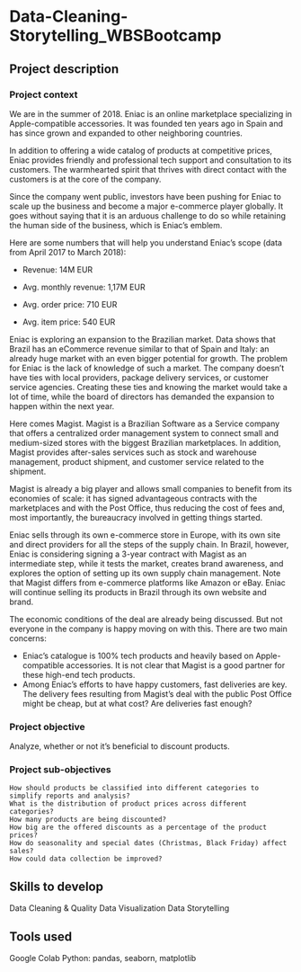 # Data-Cleaning-Storytelling_WBSBootcamp
## Project description
### Project context
We are in the summer of 2018. Eniac is an online marketplace specializing in Apple-compatible accessories. It was founded ten years ago in Spain and has since grown and expanded to other neighboring countries.

In addition to offering a wide catalog of products at competitive prices, Eniac provides friendly and professional tech support and consultation to its customers. The warmhearted spirit that thrives with direct contact with the customers is at the core of the company.

Since the company went public, investors have been pushing for Eniac to scale up the business and become a major e-commerce player globally. It goes without saying that it is an arduous challenge to do so while retaining the human side of the business, which is Eniac’s emblem.

Here are some numbers that will help you understand Eniac’s scope (data from April 2017 to March 2018):

- Revenue: 14M EUR

- Avg. monthly revenue: 1,17M EUR

- Avg. order price: 710 EUR

- Avg. item price: 540 EUR

Eniac is exploring an expansion to the Brazilian market. Data shows that Brazil has an eCommerce revenue similar to that of Spain and Italy: an already huge market with an even bigger potential for growth. The problem for Eniac is the lack of knowledge of such a market. The company doesn’t have ties with local providers, package delivery services, or customer service agencies. Creating these ties and knowing the market would take a lot of time, while the board of directors has demanded the expansion to happen within the next year.

Here comes Magist. Magist is a Brazilian Software as a Service company that offers a centralized order management system to connect small and medium-sized stores with the biggest Brazilian marketplaces. In addition, Magist provides after-sales services such as stock and warehouse management, product shipment, and customer service related to the shipment.

Magist is already a big player and allows small companies to benefit from its economies of scale: it has signed advantageous contracts with the marketplaces and with the Post Office, thus reducing the cost of fees and, most importantly, the bureaucracy involved in getting things started.

Eniac sells through its own e-commerce store in Europe, with its own site and direct providers for all the steps of the supply chain. In Brazil, however, Eniac is considering signing a 3-year contract with Magist as an intermediate step, while it tests the market, creates brand awareness, and explores the option of setting up its own supply chain management.
Note that Magist differs from e-commerce platforms like Amazon or eBay. Eniac will continue selling its products in Brazil through its own website and brand.

The economic conditions of the deal are already being discussed. But not everyone in the company is happy moving on with this. There are two main concerns:
- Eniac’s catalogue is 100% tech products and heavily based on Apple-compatible accessories. It is not clear that Magist is a good partner for these high-end tech products.
- Among Eniac’s efforts to have happy customers, fast deliveries are key. The delivery fees resulting from Magist’s deal with the public Post Office might be cheap, but at what cost? Are deliveries fast enough?


### Project objective
Analyze, whether or not it’s beneficial to discount products.

### Project sub-objectives
    How should products be classified into different categories to simplify reports and analysis?
    What is the distribution of product prices across different categories?
    How many products are being discounted?
    How big are the offered discounts as a percentage of the product prices?
    How do seasonality and special dates (Christmas, Black Friday) affect sales?
    How could data collection be improved?

## Skills to develop
Data Cleaning & Quality
Data Visualization
Data Storytelling
## Tools used
Google Colab
Python: pandas, seaborn, matplotlib
